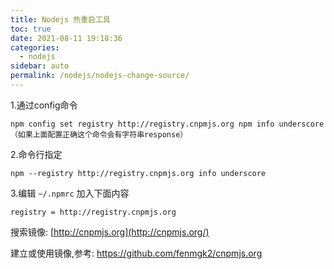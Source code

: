 ```yaml
---
title: Nodejs 热重启工具
toc: true
date: 2021-08-11 19:18:36
categories: 
  - nodejs
sidebar: auto
permalink: /nodejs/nodejs-change-source/
---
```


1.通过config命令

```
npm config set registry http://registry.cnpmjs.org npm info underscore （如果上面配置正确这个命令会有字符串response）
```

2.命令行指定

```
npm --registry http://registry.cnpmjs.org info underscore
```

3.编辑 `~/.npmrc` 加入下面内容

```
registry = http://registry.cnpmjs.org
```

搜索镜像: [http://cnpmjs.org](http://cnpmjs.org/)

建立或使用镜像,参考: https://github.com/fenmgk2/cnpmjs.org

